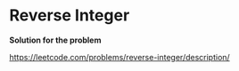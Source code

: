# Reverse Integer

**Solution for the problem**

https://leetcode.com/problems/reverse-integer/description/

